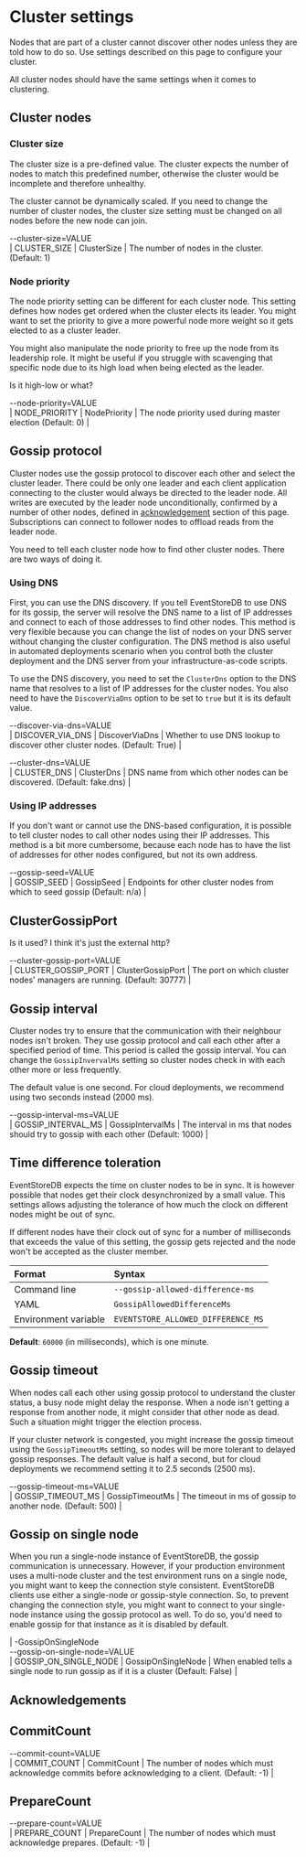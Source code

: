 # Cluster settings

Nodes that are part of a cluster cannot discover other nodes unless they are told how to do so. Use settings described on this page to configure your cluster.
 
All cluster nodes should have the same settings when it comes to clustering.

## Cluster nodes



### Cluster size

The cluster size is a pre-defined value. The cluster expects the number of nodes to match this predefined number, otherwise the cluster would be incomplete and therefore unhealthy.

The cluster cannot be dynamically scaled. If you need to change the number of cluster nodes, the cluster size setting must be changed on all nodes before the new node can join.

--cluster-size=VALUE<br/> | CLUSTER_SIZE | ClusterSize | The number of nodes in the cluster. (Default: 1)

### Node priority

The node priority setting can be different for each cluster node. This setting defines how nodes get ordered when the cluster elects its leader. You might want to set the priority to give a more powerful node more weight so it gets elected to as a cluster leader.

You might also manipulate the node priority to free up the node from its leadership role. It might be useful if you struggle with scavenging that specific node due to its high load when being elected as the leader. 

Is it high-low or what?

--node-priority=VALUE<br/> | NODE_PRIORITY | NodePriority | The node priority used during master election (Default: 0) |


## Gossip protocol

Cluster nodes use the gossip protocol to discover each other and select the cluster leader. There could be only one leader and each client application connecting to the cluster would always be directed to the leader node. All writes are executed by the leader node unconditionally, confirmed by a number of other nodes, defined in [acknowledgement](#acknowledgements) section of this page. Subscriptions can connect to follower nodes to offload reads from the leader node.

You need to tell each cluster node how to find other cluster nodes. There are two ways of doing it.

### Using DNS

First, you can use the DNS discovery. If you tell EventStoreDB to use DNS for its gossip, the server will resolve the DNS name to a list of IP addresses and connect to each of those addresses to find other nodes. This method is very flexible because you can change the list of nodes on your DNS server without changing the cluster configuration. The DNS method is also useful in automated deployments scenario when you control both the cluster deployment and the DNS server from your infrastructure-as-code scripts.

To use the DNS discovery, you need to set the `ClusterDns` option to the DNS name that resolves to a list of IP addresses for the cluster nodes. You also need to have the `DiscoverViaDns` option to be set to `true` but it is its default value.

--discover-via-dns=VALUE<br/> | DISCOVER_VIA_DNS | DiscoverViaDns | Whether to use DNS lookup to discover other cluster nodes. (Default: True) |

--cluster-dns=VALUE<br/> | CLUSTER_DNS | ClusterDns | DNS name from which other nodes can be discovered. (Default: fake.dns) |

### Using IP addresses

If you don't want or cannot use the DNS-based configuration, it is possible to tell cluster nodes to call other nodes using their IP addresses. This method is a bit more cumbersome, because each node has to have the list of addresses for other nodes configured, but not its own address.

--gossip-seed=VALUE<br/> | GOSSIP_SEED | GossipSeed | Endpoints for other cluster nodes from which to seed gossip (Default: n/a) |

## ClusterGossipPort

Is it used? I think it's just the external http?

--cluster-gossip-port=VALUE<br/> | CLUSTER_GOSSIP_PORT | ClusterGossipPort | The port on which cluster nodes' managers are running. (Default: 30777) |

## Gossip interval

Cluster nodes try to ensure that the communication with their neighbour nodes isn't broken. They use gossip protocol and call each other after a specified period of time. This period is called the gossip interval. You can change the `GossipInvervalMs` setting so cluster nodes check in with each other more or less frequently.

The default value is one second. For cloud deployments, we recommend using two seconds instead (2000 ms).

--gossip-interval-ms=VALUE<br/> | GOSSIP_INTERVAL_MS | GossipIntervalMs | The interval in ms that nodes should try to gossip with each other (Default: 1000) |

## Time difference toleration

EventStoreDB expects the time on cluster nodes to be in sync. It is however possible that nodes get their clock desynchronized by a small value. This settings allows adjusting the tolerance of how much the clock on different nodes might be out of sync.

If different nodes have their clock out of sync for a number of milliseconds that exceeds the value of this setting, the gossip gets rejected and the node won't be accepted as the cluster member.

| Format               | Syntax |
| :------------------- | :----- |
| Command line         | `--gossip-allowed-difference-ms` |
| YAML                 | `GossipAllowedDifferenceMs` |
| Environment variable | `EVENTSTORE_ALLOWED_DIFFERENCE_MS` |

**Default**: `60000` (in milliseconds), which is one minute.

## Gossip timeout

When nodes call each other using gossip protocol to understand the cluster status, a busy node might delay the response. When a node isn't getting a response from another node, it might consider that other node as dead. Such a situation might trigger the election process.

If your cluster network is congested, you might increase the gossip timeout using the `GossipTimeoutMs` setting, so nodes will be more tolerant to delayed gossip responses. The default value is half a second, but for cloud deployments we recommend setting it to 2.5 seconds (2500 ms).

--gossip-timeout-ms=VALUE<br/> | GOSSIP_TIMEOUT_MS | GossipTimeoutMs | The timeout in ms of gossip to another node. (Default: 500) |


## Gossip on single node

When you run a single-node instance of EventStoreDB, the gossip communication is unnecessary. However, if your production environment uses a multi-node cluster and the test environment runs on a single node, you might want to keep the connection style consistent. EventStoreDB clients use either a single-node or gossip-style connection. So, to prevent changing the connection style, you might want to connect to your single-node instance using the gossip protocol as well. To do so, you'd need to enable gossip for that instance as it is disabled by default.

| -GossipOnSingleNode<br/>--gossip-on-single-node=VALUE<br/> | GOSSIP_ON_SINGLE_NODE | GossipOnSingleNode | When enabled tells a single node to run gossip as if it is a cluster (Default: False) |

## Acknowledgements

## CommitCount

--commit-count=VALUE<br/> | COMMIT_COUNT | CommitCount | The number of nodes which must acknowledge commits before acknowledging to a client. (Default: -1) |

## PrepareCount

--prepare-count=VALUE<br/> | PREPARE_COUNT | PrepareCount | The number of nodes which must acknowledge prepares. (Default: -1) |
